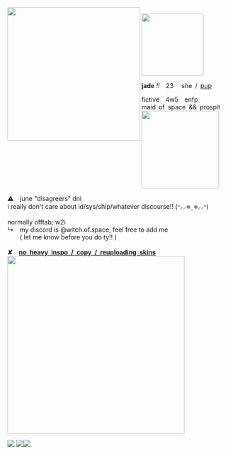 <img src="https://files.catbox.moe/s0ngvr.webp" align="left" style="width: 300px;">
<p align="left"><img src="https://files.catbox.moe/60odjb.gif" style="width: 140px;"></p>
<b>jade</b> <i>!!</i> 23  she / <a href="https://pronouns.cc/@lofaf/jade">pup</a> </h3>
<p>fictive 4w5 enfp
</br>maid of space && prospit
</br><img src="https://64.media.tumblr.com/047dd9502540f819a4d687288016150c/bda8b752119b2997-ab/s1280x1920/2294b2fc5830dd55ce2562d3619a41c873d5f6b1.jpg" style="width: 175px;">
<p>⚠️ june "disagreers" dni</b>
</br>i really don't care about id/sys/ship/whatever discourse!! (ᐡ⸝⸝𖦹  ̫ 𖦹⸝⸝ᐡ)
</br></br>normally offtab; w2i
</br>↳ my discord is @witch.of.space, feel free to add me
</br>  ( let me know before you do ty!! )
</br></br><b>✘ <ins>no heavy inspo / copy / reuploading skins</b></ins>
</br><img src="https://64.media.tumblr.com/047dd9502540f819a4d687288016150c/bda8b752119b2997-ab/s1280x1920/2294b2fc5830dd55ce2562d3619a41c873d5f6b1.jpg" style="width: 400px;"></p>
<p align="left"><img src="https://files.catbox.moe/ru8qxl.png"> <img src="https://files.catbox.moe/o79ph6.png"><img src="https://files.catbox.moe/l7dxq2.png"></p>
